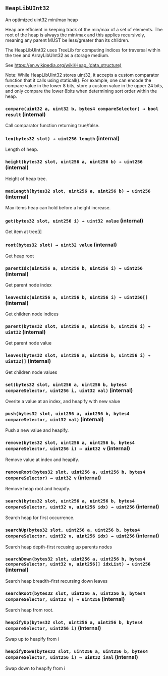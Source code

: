 ## `HeapLibUInt32`

An optimized uint32 min/max heap

Heap are efficient in keeping track of the min/max of a set of elements. The
root of the heap is always the min/max and this applies recursively, meaning any parent
MUST be less/greater than its children.

The HeapLibUInt32 uses TreeLib for computing indices for traversal within the tree
and ArrayLibUInt32 as a storage medium.

See https://en.wikipedia.org/wiki/Heap_(data_structure)

Note: While HeapLibUInt32 stores uint32, it accepts a custom comparator function that
it calls using staticall(). For example, one can encode the compare value in the lower
8 bits, store a custom value in the upper 24 bits, and only compare the lower 8bits when
determining sort order within the heap.

### `compare(uint32 a, uint32 b, bytes4 compareSelector) → bool result` (internal)

Call comparator function returning true/false.

### `len(bytes32 slot) → uint256 length` (internal)

Length of heap.

### `height(bytes32 slot, uint256 a, uint256 b) → uint256` (internal)

Height of heap tree.

### `maxLength(bytes32 slot, uint256 a, uint256 b) → uint256` (internal)

Max items heap can hold before a height increase.

### `get(bytes32 slot, uint256 i) → uint32 value` (internal)

Get item at tree[i]

### `root(bytes32 slot) → uint32 value` (internal)

Get heap root

### `parentIdx(uint256 a, uint256 b, uint256 i) → uint256` (internal)

Get parent node index

### `leavesIdx(uint256 a, uint256 b, uint256 i) → uint256[]` (internal)

Get children node indices

### `parent(bytes32 slot, uint256 a, uint256 b, uint256 i) → uint32` (internal)

Get parent node value

### `leaves(bytes32 slot, uint256 a, uint256 b, uint256 i) → uint32[]` (internal)

Get children node values

### `set(bytes32 slot, uint256 a, uint256 b, bytes4 compareSelector, uint256 i, uint32 val)` (internal)

Overite a value at an index, and heapify with new value

### `push(bytes32 slot, uint256 a, uint256 b, bytes4 compareSelector, uint32 val)` (internal)

Push a new value and heapify.

### `remove(bytes32 slot, uint256 a, uint256 b, bytes4 compareSelector, uint256 i) → uint32 v` (internal)

Remove value at index and heapify.

### `removeRoot(bytes32 slot, uint256 a, uint256 b, bytes4 compareSelector) → uint32 v` (internal)

Remove heap root and heapify.

### `search(bytes32 slot, uint256 a, uint256 b, bytes4 compareSelector, uint32 v, uint256 idx) → uint256` (internal)

Search heap for first occurrence.

### `searchUp(bytes32 slot, uint256 a, uint256 b, bytes4 compareSelector, uint32 v, uint256 idx) → uint256` (internal)

Search heap depth-first recusing up parents nodes

### `searchDown(bytes32 slot, uint256 a, uint256 b, bytes4 compareSelector, uint32 v, uint256[] idxList) → uint256` (internal)

Search heap breadth-first recursing down leaves

### `searchRoot(bytes32 slot, uint256 a, uint256 b, bytes4 compareSelector, uint32 v) → uint256` (internal)

Search heap from root.

### `heapifyUp(bytes32 slot, uint256 a, uint256 b, bytes4 compareSelector, uint256 i)` (internal)

Swap up to heapify from i

### `heapifyDown(bytes32 slot, uint256 a, uint256 b, bytes4 compareSelector, uint256 i) → uint32 iVal` (internal)

Swap down to heapify from i
